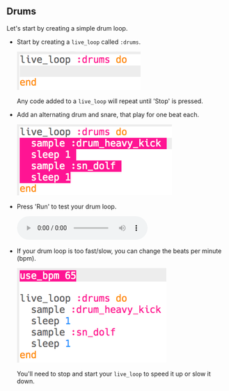 ## Drums

Let's start by creating a simple drum loop.

+ Start by creating a `live_loop` called `:drums`.
    
    ![zrzut ekranu](images/dj-drums-loop.png)
    
    Any code added to a `live_loop` will repeat until 'Stop' is pressed.

+ Add an alternating drum and snare, that play for one beat each.
    
    ![zrzut ekranu](images/dj-drums.png)

+ Press 'Run' to test your drum loop.
    
    <div id="audio-preview" class="pdf-hidden">
      <audio controls preload> <source src="resources/drums.mp3" type="audio/mpeg"> Your browser does not support the <code>audio</code> element. </audio>
    </div>
+ If your drum loop is too fast/slow, you can change the beats per minute (bpm).
    
    ![screenshot](images/dj-bpm.png)
    
    You'll need to stop and start your `live_loop` to speed it up or slow it down.
